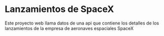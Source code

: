 # Lanzamientos de SpaceX

Este proyecto web llama datos de una api que contiene los detalles de los lanzamientos de la empresa de aeronaves espaciales SpaceX
